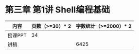 # 第三章 第1讲 Shell编程基础

| 内容    | 页数（>=30）* 2 | 字数统计（>=2000）* 2 |
| ------- | --------------- | --------------------- |
| 授课PPT | 34              |                       |
| 讲稿    |                 | 6425                  |

